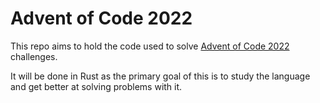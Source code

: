 # Advent of Code 2022

This repo aims to hold the code used to solve [Advent of Code 2022](https://adventofcode.com/2022) challenges.

It will be done in Rust as the primary goal of this is to study the language and get better at solving problems with it.

